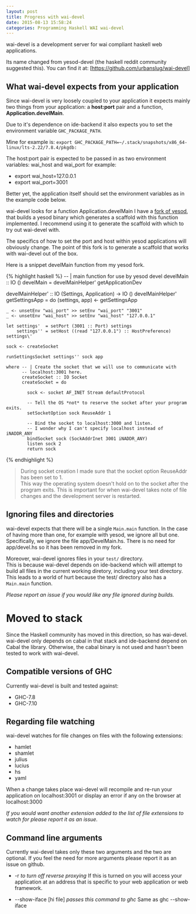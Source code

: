 ```yaml
---
layout: post
title: Progress with wai-devel
date: 2015-08-13 15:58:24
categories: Programming Haskell WAI wai-devel
---
```


wai-devel is a  development server for wai compliant haskell web applications.  

Its name changed from yesod-devel (the haskell reddit community suggested this).
You can find it at: [https://github.com/urbanslug/wai-devel]

## What wai-devel expects from your application
Since wai-devel is very loosely coupled to your application it expects mainly two things from your application:
a **host:port** pair and a function, **Application.develMain**.

Due to it's dependence on ide-backend it also expects you to set the environment variable `GHC_PACKAGE_PATH`.

Mine for example is: `export GHC_PACKAGE_PATH=~/.stack/snapshots/x86_64-linux/lts-2.22/7.8.4/pkgdb:`

The host:port pair is expected to be passed in as two environment variables:
wai_host and wai_port for example:

* export wai_host=127.0.0.1
* export wai_port=3001

Better yet, the application itself should set the environment variables as in the example code below.

wai-devel looks for a function Application.develMain
I have a [fork of yesod], that builds a yesod binary which
generates a scaffold with this function implemented.
I recommend using it to generate the scaffold with which to try out wai-devel with.

The specifics of how to set the port and host within yesod applications will obviously change.
The point of this fork is to generate a scaffold that works with wai-devel out of the box.

Here is a snippet develMain function from my yesod fork.

{% highlight haskell %}
-- | main function for use by yesod devel
develMain :: IO ()
develMain = develMainHelper' getApplicationDev

develMainHelper' :: IO (Settings, Application) -> IO ()
develMainHelper' getSettingsApp = do
    (settings, app) <- getSettingsApp

    _ <- unsetEnv "wai_port" >> setEnv "wai_port" "3001"
    _ <- unsetEnv "wai_host" >> setEnv "wai_host" "127.0.0.1"

    let settings'  = setPort (3001 :: Port) settings
        settings'' = setHost ((read "127.0.0.1") :: HostPreference) settings\'

    sock <- createSocket

    runSettingsSocket settings'' sock app

    where -- | Create the socket that we will use to communicate with
          -- localhost:3001 here.
          createSocket :: IO Socket
          createSocket = do

            sock <- socket AF_INET Stream defaultProtocol

            -- Tell the OS *not* to reserve the socket after your program exits.
            setSocketOption sock ReuseAddr 1

            -- Bind the socket to localhost:3000 and listen.
            -- I wonder why I can't specify localhost instead of iNADDR_ANY
            bindSocket sock (SockAddrInet 3001 iNADDR_ANY)
            listen sock 2
            return sock
{% endhighlight %}


> During socket creation I made sure that the socket option ReuseAddr has been set to 1.  
> This way the operating system doesn't hold on to the socket after the program exits.
> This is important for when wai-devel takes note of file changes and the development server is restarted.


## Ignoring files and directories
wai-devel expects that there will be a single `Main.main` function.
In the case of having more than one, for example with yesod, we ignore all but one.
Specifically, we ignore the file app/DevelMain.hs.
There is no need for app/devel.hs so it has been removed in my fork.

Moreover, wai-devel ignores files in your `test/` directory.  
This is because wai-devel depends on ide-backend which will attempt to build all files in the current working diretory,
including your test directory. This leads to a world of hurt because the test/ directory also has a `Main.main` function.  


*Please report an issue if you would like any file ignored during builds.*

# Moved to stack
Since the Haskell community has moved in this direction, so has wai-devel.  
wai-devel only depends on cabal in that stack and ide-backend depend on Cabal the library.
Otherwise, the cabal binary is not used and hasn't been tested to work with wai-devel.

## Compatible versions of GHC
Currently wai-devel is built and tested against:

* GHC-7.8
* GHC-7.10


## Regarding file watching
wai-devel watches for file changes on files with the following extensions:

* hamlet
* shamlet
* julius
* lucius
* hs
* yaml

When a change takes place wai-devel will recompile and re-run your application
on localhost:3001 or display an error if any on the browser at localhost:3000

*If you would want another extension added to the list of file extensions to watch for please report it as an issue.*

## Command line arguments

Currently wai-devel takes only these two arguments and the two are optional.
If you feel the need for more arguments please report it as an issue on github.

* -r *to turn off reverse proxying*
If this is turned on you will access your application at an address that is specific to
your web application or web framework.

* --show-iface [hi file] *passes this command to ghc*
Same as ghc --show-iface

[fork of yesod]: https://github.com/urbanslug/yesod
[https://github.com/urbanslug/wai-devel]: https://github.com/urbanslug/wai-devel
